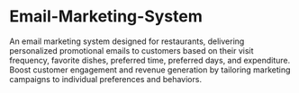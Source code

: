 # Email-Marketing-System
An email marketing system designed for restaurants, delivering personalized promotional emails to customers based on their visit frequency, favorite dishes, preferred time, preferred days, and expenditure. Boost customer engagement and revenue generation by tailoring marketing campaigns to individual preferences and behaviors.
